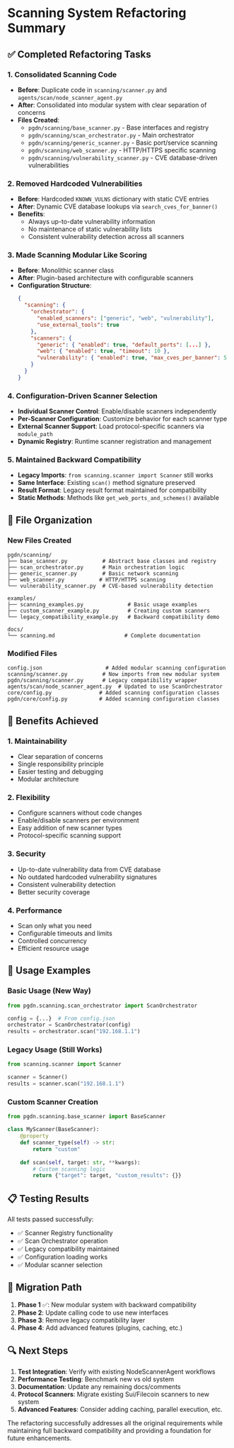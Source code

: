 # Scanning System Refactoring Summary

## ✅ Completed Refactoring Tasks

### 1. **Consolidated Scanning Code**
- **Before**: Duplicate code in `scanning/scanner.py` and `agents/scan/node_scanner_agent.py`
- **After**: Consolidated into modular system with clear separation of concerns
- **Files Created**:
  - `pgdn/scanning/base_scanner.py` - Base interfaces and registry
  - `pgdn/scanning/scan_orchestrator.py` - Main orchestrator 
  - `pgdn/scanning/generic_scanner.py` - Basic port/service scanning
  - `pgdn/scanning/web_scanner.py` - HTTP/HTTPS specific scanning
  - `pgdn/scanning/vulnerability_scanner.py` - CVE database-driven vulnerabilities

### 2. **Removed Hardcoded Vulnerabilities**
- **Before**: Hardcoded `KNOWN_VULNS` dictionary with static CVE entries
- **After**: Dynamic CVE database lookups via `search_cves_for_banner()`
- **Benefits**: 
  - Always up-to-date vulnerability information
  - No maintenance of static vulnerability lists
  - Consistent vulnerability detection across all scanners

### 3. **Made Scanning Modular Like Scoring**
- **Before**: Monolithic scanner class
- **After**: Plugin-based architecture with configurable scanners
- **Configuration Structure**:
  ```json
  {
    "scanning": {
      "orchestrator": {
        "enabled_scanners": ["generic", "web", "vulnerability"],
        "use_external_tools": true
      },
      "scanners": {
        "generic": { "enabled": true, "default_ports": [...] },
        "web": { "enabled": true, "timeout": 10 },
        "vulnerability": { "enabled": true, "max_cves_per_banner": 5 }
      }
    }
  }
  ```

### 4. **Configuration-Driven Scanner Selection**
- **Individual Scanner Control**: Enable/disable scanners independently
- **Per-Scanner Configuration**: Customize behavior for each scanner type
- **External Scanner Support**: Load protocol-specific scanners via `module_path`
- **Dynamic Registry**: Runtime scanner registration and management

### 5. **Maintained Backward Compatibility**
- **Legacy Imports**: `from scanning.scanner import Scanner` still works
- **Same Interface**: Existing `scan()` method signature preserved
- **Result Format**: Legacy result format maintained for compatibility
- **Static Methods**: Methods like `get_web_ports_and_schemes()` available

## 📁 File Organization

### New Files Created
```
pgdn/scanning/
├── base_scanner.py           # Abstract base classes and registry
├── scan_orchestrator.py      # Main orchestration logic
├── generic_scanner.py        # Basic network scanning
├── web_scanner.py           # HTTP/HTTPS scanning
└── vulnerability_scanner.py  # CVE-based vulnerability detection

examples/
├── scanning_examples.py              # Basic usage examples
├── custom_scanner_example.py         # Creating custom scanners
└── legacy_compatibility_example.py   # Backward compatibility demo

docs/
└── scanning.md                      # Complete documentation
```

### Modified Files
```
config.json                    # Added modular scanning configuration
scanning/scanner.py           # Now imports from new modular system
pgdn/scanning/scanner.py      # Legacy compatibility wrapper
agents/scan/node_scanner_agent.py  # Updated to use ScanOrchestrator
core/config.py               # Added scanning configuration classes
pgdn/core/config.py          # Added scanning configuration classes
```

## 🚀 Benefits Achieved

### 1. **Maintainability**
- Clear separation of concerns
- Single responsibility principle
- Easier testing and debugging
- Modular architecture

### 2. **Flexibility** 
- Configure scanners without code changes
- Enable/disable scanners per environment
- Easy addition of new scanner types
- Protocol-specific scanning support

### 3. **Security**
- Up-to-date vulnerability data from CVE database
- No outdated hardcoded vulnerability signatures
- Consistent vulnerability detection
- Better security coverage

### 4. **Performance**
- Scan only what you need
- Configurable timeouts and limits
- Controlled concurrency
- Efficient resource usage

## 🔧 Usage Examples

### Basic Usage (New Way)
```python
from pgdn.scanning.scan_orchestrator import ScanOrchestrator

config = {...}  # From config.json
orchestrator = ScanOrchestrator(config)
results = orchestrator.scan("192.168.1.1")
```

### Legacy Usage (Still Works)
```python
from scanning.scanner import Scanner

scanner = Scanner()
results = scanner.scan("192.168.1.1")
```

### Custom Scanner Creation
```python
from pgdn.scanning.base_scanner import BaseScanner

class MyScanner(BaseScanner):
    @property
    def scanner_type(self) -> str:
        return "custom"
    
    def scan(self, target: str, **kwargs):
        # Custom scanning logic
        return {"target": target, "custom_results": {}}
```

## 📋 Testing Results

All tests passed successfully:
- ✅ Scanner Registry functionality
- ✅ Scan Orchestrator operation  
- ✅ Legacy compatibility maintained
- ✅ Configuration loading works
- ✅ Modular scanner selection

## 🎯 Migration Path

1. **Phase 1** ✅: New modular system with backward compatibility
2. **Phase 2**: Update calling code to use new interfaces
3. **Phase 3**: Remove legacy compatibility layer
4. **Phase 4**: Add advanced features (plugins, caching, etc.)

## 🔍 Next Steps

1. **Test Integration**: Verify with existing NodeScannerAgent workflows
2. **Performance Testing**: Benchmark new vs old system
3. **Documentation**: Update any remaining docs/comments
4. **Protocol Scanners**: Migrate existing Sui/Filecoin scanners to new system
5. **Advanced Features**: Consider adding caching, parallel execution, etc.

The refactoring successfully addresses all the original requirements while maintaining full backward compatibility and providing a foundation for future enhancements.
